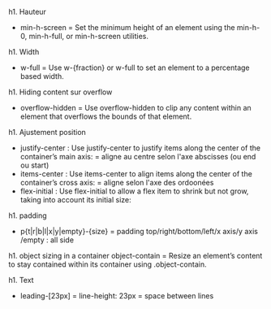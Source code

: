 h1. Hauteur
* min-h-screen = Set the minimum height of an element using the min-h-0, min-h-full, or min-h-screen utilities.


h1. Width
* w-full = Use w-{fraction} or w-full to set an element to a percentage based width.


h1. Hiding content sur overflow
* overflow-hidden = Use overflow-hidden to clip any content within an element that overflows the bounds of that element.

h1. Ajustement position
* justify-center : Use justify-center to justify items along the center of the container’s main axis: = aligne au centre selon l'axe abscisses (ou end ou start)
* items-center : Use items-center to align items along the center of the container’s cross axis: = aligne selon l'axe des ordoonées 
* flex-initial : Use flex-initial to allow a flex item to shrink but not grow, taking into account its initial size:


h1. padding
* p{t|r|b|l|x|y|empty}-{size} = padding top/right/bottom/left/x axis/y axis /empty : all side

h1. object sizing in a container
object-contain = Resize an element’s content to stay contained within its container using .object-contain.

h1. Text
* leading-[23px] = line-height: 23px = space between lines